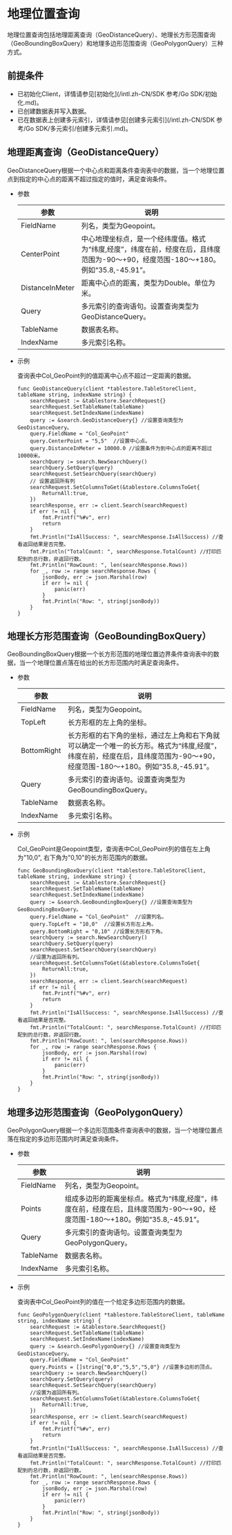 # 地理位置查询

地理位置查询包括地理距离查询（GeoDistanceQuery）、地理长方形范围查询（GeoBoundingBoxQuery）和地理多边形范围查询（GeoPolygonQuery）三种方式。

## 前提条件

-   已初始化Client，详情请参见[初始化](/intl.zh-CN/SDK 参考/Go SDK/初始化.md)。
-   已创建数据表并写入数据。
-   已在数据表上创建多元索引，详情请参见[创建多元索引](/intl.zh-CN/SDK 参考/Go SDK/多元索引/创建多元索引.md)。

## 地理距离查询（GeoDistanceQuery）

GeoDistanceQuery根据一个中心点和距离条件查询表中的数据，当一个地理位置点到指定的中心点的距离不超过指定的值时，满足查询条件。

-   参数

    |参数|说明|
    |--|--|
    |FieldName|列名，类型为Geopoint。|
    |CenterPoint|中心地理坐标点，是一个经纬度值。格式为“纬度,经度”，纬度在前，经度在后，且纬度范围为-90～+90，经度范围-180～+180。例如“35.8,-45.91”。 |
    |DistanceInMeter|距离中心点的距离，类型为Double。单位为米。|
    |Query|多元索引的查询语句。设置查询类型为GeoDistanceQuery。|
    |TableName|数据表名称。|
    |IndexName|多元索引名称。|

-   示例

    查询表中Col\_GeoPoint列的值距离中心点不超过一定距离的数据。

    ```
    func GeoDistanceQuery(client *tablestore.TableStoreClient, tableName string, indexName string) {
        searchRequest := &tablestore.SearchRequest{}
        searchRequest.SetTableName(tableName)
        searchRequest.SetIndexName(indexName)
        query := &search.GeoDistanceQuery{} //设置查询类型为GeoDistanceQuery。
        query.FieldName = "Col_GeoPoint"
        query.CenterPoint = "5,5"  //设置中心点。
        query.DistanceInMeter = 10000.0 //设置条件为到中心点的距离不超过10000米。
        searchQuery := search.NewSearchQuery()
        searchQuery.SetQuery(query)
        searchRequest.SetSearchQuery(searchQuery)
        // 设置返回所有列
        searchRequest.SetColumnsToGet(&tablestore.ColumnsToGet{
            ReturnAll:true,
        })
        searchResponse, err := client.Search(searchRequest)
        if err != nil {
            fmt.Printf("%#v", err)
            return
        }
        fmt.Println("IsAllSuccess: ", searchResponse.IsAllSuccess) //查看返回结果是否完整。
        fmt.Println("TotalCount: ", searchResponse.TotalCount) //打印匹配到的总行数，非返回行数。
        fmt.Println("RowCount: ", len(searchResponse.Rows))
        for _, row := range searchResponse.Rows {
            jsonBody, err := json.Marshal(row)
            if err != nil {
                panic(err)
            }
            fmt.Println("Row: ", string(jsonBody))
        }
    }
    ```


## 地理长方形范围查询（GeoBoundingBoxQuery）

GeoBoundingBoxQuery根据一个长方形范围的地理位置边界条件查询表中的数据，当一个地理位置点落在给出的长方形范围内时满足查询条件。

-   参数

    |参数|说明|
    |--|--|
    |FieldName|列名，类型为Geopoint。|
    |TopLeft|长方形框的左上角的坐标。|
    |BottomRight|长方形框的右下角的坐标，通过左上角和右下角就可以确定一个唯一的长方形。格式为“纬度,经度”，纬度在前，经度在后，且纬度范围为-90～+90，经度范围-180～+180。例如“35.8,-45.91”。 |
    |Query|多元索引的查询语句。设置查询类型为GeoBoundingBoxQuery。|
    |TableName|数据表名称。|
    |IndexName|多元索引名称。|

-   示例

    Col\_GeoPoint是Geopoint类型，查询表中Col\_GeoPoint列的值在左上角为"10,0", 右下角为"0,10"的长方形范围内的数据。

    ```
    func GeoBoundingBoxQuery(client *tablestore.TableStoreClient, tableName string, indexName string) {
        searchRequest := &tablestore.SearchRequest{}
        searchRequest.SetTableName(tableName)
        searchRequest.SetIndexName(indexName)
        query := &search.GeoBoundingBoxQuery{} //设置查询类型为GeoBoundingBoxQuery。
        query.FieldName = "Col_GeoPoint"  //设置列名。
        query.TopLeft = "10,0"  //设置长方形左上角。
        query.BottomRight = "0,10" //设置长方形右下角。
        searchQuery := search.NewSearchQuery()
        searchQuery.SetQuery(query)
        searchRequest.SetSearchQuery(searchQuery)
        //设置为返回所有列。
        searchRequest.SetColumnsToGet(&tablestore.ColumnsToGet{
            ReturnAll:true,
        })
        searchResponse, err := client.Search(searchRequest)
        if err != nil {
            fmt.Printf("%#v", err)
            return
        }
        fmt.Println("IsAllSuccess: ", searchResponse.IsAllSuccess) //查看返回结果是否完整。
        fmt.Println("TotalCount: ", searchResponse.TotalCount) //打印匹配到的总行数，非返回行数。
        fmt.Println("RowCount: ", len(searchResponse.Rows))
        for _, row := range searchResponse.Rows {
            jsonBody, err := json.Marshal(row)
            if err != nil {
                panic(err)
            }
            fmt.Println("Row: ", string(jsonBody))
        }
    }
    ```


## 地理多边形范围查询（GeoPolygonQuery）

GeoPolygonQuery根据一个多边形范围条件查询表中的数据，当一个地理位置点落在指定的多边形范围内时满足查询条件。

-   参数

    |参数|说明|
    |--|--|
    |FieldName|列名，类型为Geopoint。|
    |Points|组成多边形的距离坐标点。格式为“纬度,经度”，纬度在前，经度在后，且纬度范围为-90～+90，经度范围-180～+180。例如“35.8,-45.91”。 |
    |Query|多元索引的查询语句。设置查询类型为GeoPolygonQuery。|
    |TableName|数据表名称。|
    |IndexName|多元索引名称。|

-   示例

    查询表中Col\_GeoPoint列的值在一个给定多边形范围内的数据。

    ```
    func GeoPolygonQuery(client *tablestore.TableStoreClient, tableName string, indexName string) {
        searchRequest := &tablestore.SearchRequest{}
        searchRequest.SetTableName(tableName)
        searchRequest.SetIndexName(indexName)
        query := &search.GeoPolygonQuery{} //设置查询类型为GeoDistanceQuery。
        query.FieldName = "Col_GeoPoint"
        query.Points = []string{"0,0","5,5","5,0"} //设置多边形的顶点。
        searchQuery := search.NewSearchQuery()
        searchQuery.SetQuery(query)
        searchRequest.SetSearchQuery(searchQuery)
        //设置为返回所有列。
        searchRequest.SetColumnsToGet(&tablestore.ColumnsToGet{
            ReturnAll:true,
        })
        searchResponse, err := client.Search(searchRequest)
        if err != nil {
            fmt.Printf("%#v", err)
            return
        }
        fmt.Println("IsAllSuccess: ", searchResponse.IsAllSuccess) //查看返回结果是否完整。
        fmt.Println("TotalCount: ", searchResponse.TotalCount) //打印匹配到的总行数，非返回行数。
        fmt.Println("RowCount: ", len(searchResponse.Rows))
        for _, row := range searchResponse.Rows {
            jsonBody, err := json.Marshal(row)
            if err != nil {
                panic(err)
            }
            fmt.Println("Row: ", string(jsonBody))
        }
    }
    ```


